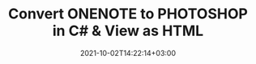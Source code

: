 ---
############################# Static ############################
layout: "autogen-gist"
date: 2021-10-02T14:22:14+03:00
draft: false
path: "total/net/conversion/onenote-to-photoshop/"
other_out_formats: "PDF Word eBook Excel Image Photoshop Web Email"
ad_headline: "Convert ONENOTE to PHOTOSHOP | .NET"
ad_description: "Most Accurate ONENOTE to PHOTOSHOP document Conversion solution for your .NET applications."

############################# Head ############################
head_title: "Convert ONENOTE to PHOTOSHOP in C# VB.NET ASP.NET | Document Conversion"
head_description: "Code example to convert ONENOTE to PHOTOSHOP and 100+ other file formats in .NET (C#, VB.NET, ASP.NET & .NET Core) applications. Display the Converted PHOTOSHOP document as HTML viewer."

############################# Header ############################
title: "Convert ONENOTE to PHOTOSHOP in C# & View as HTML"
description: "Programmatically convert ONENOTE to PHOTOSHOP in C# .NET applications using flexible document conversion features to customize the resultant document. Convert the complete document from one file format to other or choose selective pages of a source document based on the page numbers or page ranges and easily convert to a supported document format."

############################# SubMenu ############################
submenu:
    enable: false

############################# Content ############################
content:
    enable: true
    block:
    - title_left: "ONENOTE to PHOTOSHOP Conversion in C# .NET"
      content_left: |
          Follow these simple steps to convert ONENOTE to PHOTOSHOP in C# .NET. View the converted PHOTOSHOP document as HTML without using any external software.

          -   Create **Converter** object to convert ONENOTE document
          -   Set the convert options for PHOTOSHOP format
          -   Call **Convert** method of **Converter** class instance for conversion to PHOTOSHOP
          -   Set options for HTML viewer
          -   Create **Viewer** object to view converted PHOTOSHOP as HTML
          
      title_right: "Downloads & Installation Instructions"
      content_right: |
          You require `GroupDocs.Conversion` & `GroupDocs.Viewer` namespaces to convert between a wide range of popular document types such as PDF, Microsoft Word, Excel, PowerPoint, Project, Outlook, HTML, diagrams and image file formats. Explore other [.NET APIs for Office documents](https://products.conholdate.com/total/net/) as offered by Conholdate.Total.
          
          Get the respective assembly files from the [downloads](https://downloads.conholdate.com/total/net) or fetch the whole package from [Nuget](https://www.nuget.org/packages/Conholdate.Total/) to add 'Conholdate.Total` directly in your workspace.
          
      gisthash: "4f311c07ae9ee691b8afb7960aa6c806"
      gistfile: "word-to-pdf-conversion.cs"

    - title_left: "Add Watermark to Converted PHOTOSHOP in C#"
      content_left: |
          Accurately convert documents (ONENOTE to PHOTOSHOP) exactly as the original file and apply text or image watermarks to the converted document pages using C# .NET.

          -   Create **Converter** object to convert ONENOTE document
          -   Create new instance of **WatermarkOptions** class
          -   Specify watermark properties (color, width, text, image etc)
          -   Instantiate the proper **ConvertOptions** class
          -   Set **Watermark** property of the **ConvertOptions** instance
          -   Call **Convert** method of **Converter** class instance for conversion to PHOTOSHOP
        
      title_right: "Source Document Information Extraction"
      content_right: |
          The documents information extraction feature not only allows getting the basic information about the source document file but it also supports extracting some valuable file-format specific information such as project start and end dates of a Microsoft Project file, any printing restrictions on a PDF document, list of folders enclosed in an Outlook data file etc. 

          Convert popular document file formats on different operating systems such as Windows, Linux or macOS while using platforms such as Windows Azure, Mono and Xamarin.
          
      gisthash: "a15affe15284876ce010a315a09da1f0"
      gistfile: "convert-word-to-pdf-and-add-text-watermark-to-converted-pdf.cs"

############################# About Formats ############################
about_formats:
    enable: false
############################# More Formats ############################
more_formats:
    enable: true
    auto: false
    other_out_formats: PDF Word eBook Excel Image Photoshop Web Email
############################# Back to top ###############################
back_to_top:
  enable: true
---